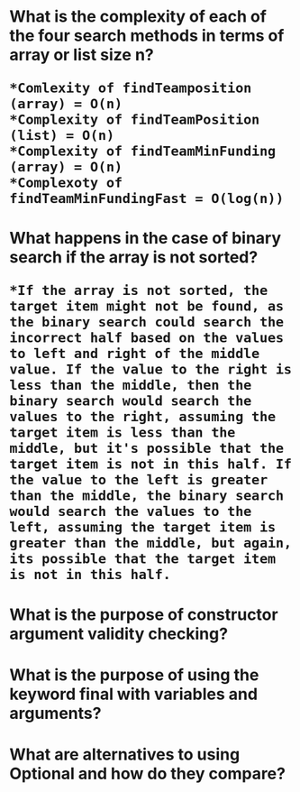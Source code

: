  <h1>What is the complexity of each of the four search methods in terms of array or list size n?
  
    *Comlexity of findTeamposition (array) = O(n) 
    *Complexity of findTeamPosition (list) = O(n) 
    *Complexity of findTeamMinFunding (array) = O(n) 
    *Complexoty of findTeamMinFundingFast = O(log(n))
  
 <h1>What happens in the case of binary search if the array is not sorted?
 
    *If the array is not sorted, the target item might not be found, as the binary search could search the incorrect half based on the values to left and right of the middle value. If the value to the right is less than the middle, then the binary search would search the values to the right, assuming the target item is less than the middle, but it's possible that the target item is not in this half. If the value to the left is greater than the middle, the binary search would search the values to the left, assuming the target item is greater than the middle, but again, its possible that the target item is not in this half.
    
 <h1>What is the purpose of constructor argument validity checking?
 <h1>What is the purpose of using the keyword final with variables and arguments?
 <h1>What are alternatives to using Optional and how do they compare?
